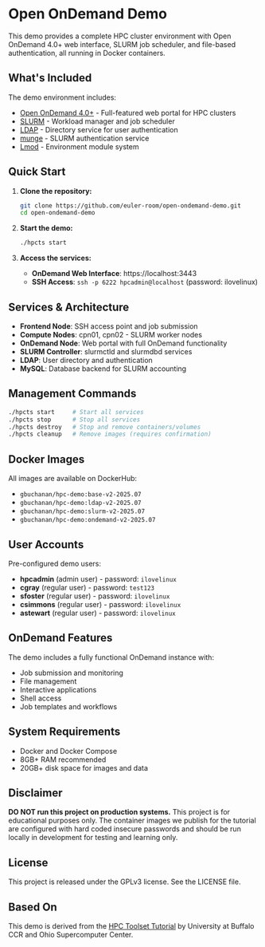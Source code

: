 # Open OnDemand Demo

This demo provides a complete HPC cluster environment with Open OnDemand 4.0+ web interface, SLURM job scheduler, and file-based authentication, all running in Docker containers.

## What's Included

The demo environment includes:

* [Open OnDemand 4.0+](https://openondemand.org) - Full-featured web portal for HPC clusters
* [SLURM](https://slurm.schedmd.com) - Workload manager and job scheduler 
* [LDAP](https://www.openldap.org/) - Directory service for user authentication
* [munge](https://dun.github.io/munge/) - SLURM authentication service
* [Lmod](https://lmod.readthedocs.io) - Environment module system

## Quick Start

1. **Clone the repository:**
   ```bash
   git clone https://github.com/euler-room/open-ondemand-demo.git
   cd open-ondemand-demo
   ```

2. **Start the demo:**
   ```bash
   ./hpcts start
   ```

3. **Access the services:**
   - **OnDemand Web Interface**: https://localhost:3443
   - **SSH Access**: `ssh -p 6222 hpcadmin@localhost` (password: ilovelinux)

## Services & Architecture

- **Frontend Node**: SSH access point and job submission
- **Compute Nodes**: cpn01, cpn02 - SLURM worker nodes
- **OnDemand Node**: Web portal with full OnDemand functionality
- **SLURM Controller**: slurmctld and slurmdbd services
- **LDAP**: User directory and authentication
- **MySQL**: Database backend for SLURM accounting

## Management Commands

```bash
./hpcts start     # Start all services
./hpcts stop      # Stop all services
./hpcts destroy   # Stop and remove containers/volumes
./hpcts cleanup   # Remove images (requires confirmation)
```

## Docker Images

All images are available on DockerHub:
- `gbuchanan/hpc-demo:base-v2-2025.07`
- `gbuchanan/hpc-demo:ldap-v2-2025.07`
- `gbuchanan/hpc-demo:slurm-v2-2025.07`
- `gbuchanan/hpc-demo:ondemand-v2-2025.07`

## User Accounts

Pre-configured demo users:
- **hpcadmin** (admin user) - password: `ilovelinux`
- **cgray** (regular user) - password: `test123`
- **sfoster** (regular user) - password: `ilovelinux`
- **csimmons** (regular user) - password: `ilovelinux`
- **astewart** (regular user) - password: `ilovelinux`

## OnDemand Features

The demo includes a fully functional OnDemand instance with:
- Job submission and monitoring
- File management
- Interactive applications
- Shell access
- Job templates and workflows

## System Requirements

- Docker and Docker Compose
- 8GB+ RAM recommended
- 20GB+ disk space for images and data

## Disclaimer

**DO NOT run this project on production systems.** This project is for educational
purposes only. The container images we publish for the tutorial are configured
with hard coded insecure passwords and should be run locally in development for
testing and learning only. 

## License

This project is released under the GPLv3 license. See the LICENSE file.

## Based On

This demo is derived from the [HPC Toolset Tutorial](https://github.com/ubccr/hpc-toolset-tutorial) 
by University at Buffalo CCR and Ohio Supercomputer Center.
